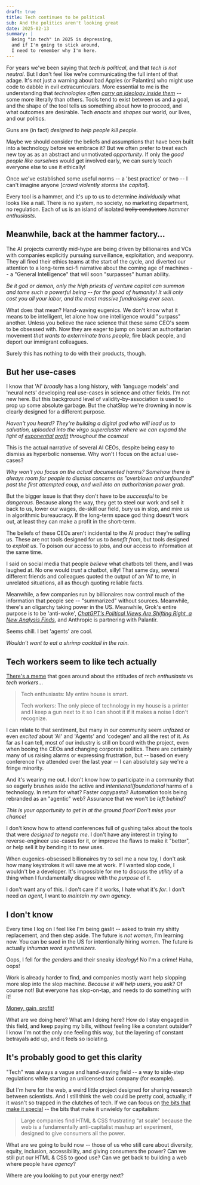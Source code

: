 ```yaml
---
draft: true
title: Tech continues to be political
sub: And the politics aren't looking great
date: 2025-02-13
summary: |
  Being "in tech" in 2025 is depressing,
  and if I'm going to stick around,
  I need to remember why I'm here.
---
```


For years we've been saying that
_tech is political_,
and that _tech is not neutral_.
But I don't feel like we're communicating
the full intent of that adage.
It's not just a warning about bad Apples (or Palantirs)
who might use code to dabble in evil extracurriculars.
More essential to me is the understanding
that _technologies often
[carry an ideology inside them](https://benmyers.dev/blog/spotless-giraffe/)_ --
some more literally than others.
Tools tend to exist between us and a goal,
and the shape of the tool
tells us something about how to proceed,
and what outcomes are desirable.
Tech _enacts_ and _shapes_ our world,
our lives, and our politics.

Guns are (in fact) _designed to help people kill people_.

Maybe we should consider the beliefs and assumptions
that have been built into a technology
before we embrace it?
But we often prefer to treat each new toy
as as an abstract and unmotivated _opportunity_.
If only the _good people like ourselves_
would get involved early,
we can surely teach everyone else to use it ethically!

Once we've established some useful norms --
a 'best practice' or two --
I can't imagine anyone
[_crowd violently storms the capitol_].

Every tool is a hammer,
and it's up to us
to determine _individually_
what looks like a nail.
There is no system, no society,
no marketing department, no regulation.
Each of us is an island of isolated ~~trolly conductors~~
_hammer enthusiasts_.

## Meanwhile, back at the hammer factory…

The AI projects currently mid-hype
are being driven by billionaires and VCs
with companies explicitly
pursuing surveillance, exploitation, and weaponry.
They all fired their ethics teams
at the start of the cycle,
and diverted our attention
to a long-term sci-fi narrative
about the coming age of machines --
a "General Intelligence" that will soon
"surpasses" human ability.

_Be it god or demon,
only the high priests of venture capital
can summon and tame such a powerful being --
for the good of humanity!
It will only cost you all your labor,
and the most massive fundraising ever seen._

What does that mean?
Hand-waving eugenics.
We don't know what it means to be intelligent,
let alone how one intelligence would "surpass" another.
Unless you believe the race science
that these same CEO's seem to be obsessed with.
Now they are eager to jump on board
an authoritarian movement
_that wants to exterminate trans people_,
fire black people,
and deport our immigrant colleagues.

Surely this has nothing to do with their products, though.

## But her use-cases

I know that 'AI' _broadly_ has a long history,
with 'language models' and 'neural nets'
developing real use-cases in science and other fields.
I'm not new here.
But this background level of validity-by-association
is used to prop up some absolute garbage.
But the chatSlop we're drowning in now
is clearly designed for a different purpose.

_Haven't you heard?
They're building a digital god
who will lead us to salvation,
uploaded into the virgo supercluster
where we can expand the light of
[exponential profit](https://bengrosser.com/projects/andreessens-techno-optimist-manifesto-as-redaction-poetry//)
throughout the cosmos!_

This is the actual narrative of several AI CEOs,
despite being easy to dismiss
as hyperbolic nonsense.
Why won't I focus on the actual use-cases?

_Why won't you focus
on the actual documented harms?
Somehow there is always room for people
to dismiss concerns as "overblown and unfounded"
past the first attempted coup,
and well into an authoritarian power grab._

But the bigger issue is that
they don't have to be _successful_ to be _dangerous_.
Because along the way,
they get to steel our work and sell it back to us,
lower our wages, de-skill our field,
bury us in slop, and mire us in algorithmic bureaucracy.
If the long-term space god thing doesn't work out,
at least they can make a profit in the short-term.

The beliefs of these CEOs aren't incidental
to the AI product they're selling us.
These are not tools designed for us to _benefit from_,
but tools designed to _exploit us_.
To poison our access to jobs,
and our access to information at the same time.

I said on social media
that people _believe_ what chatbots tell them,
and I was laughed at.
No one would _trust_ a chatbot, silly!
That same day,
several different friends and colleagues
quoted the output of an 'AI' to me,
in unrelated situations,
all as though quoting reliable facts.

Meanwhile,
a few companies run by billionaires
now control much of the information
that people see --
"summarized" without sources.
Meanwhile,
there's an oligarchy taking power in the US.
Meanwhile,
Grok's entire purpose is to be 'anti-woke',
_[ChatGPT’s Political Views Are Shifting Right, a New Analysis Finds](https://gizmodo.com/chatgpts-political-views-are-shifting-right-a-new-analysis-finds-2000562328)_,
and Anthropic is partnering with Palantir.

Seems chill.
I bet 'agents' are cool.

_Wouldn't want to eat a shrimp cocktail in the rain._

## Tech workers seem to like tech actually

[There's a meme](https://knowyourmeme.com/photos/2069350-twitter-x)
that goes around
about the attitudes of _tech enthusiasts_
vs _tech workers_…

> Tech enthusiasts: My entire house is smart.
>
> Tech workers: The only piece of technology
> in my house is a printer
> and I keep a gun next to it
> so I can shoot it
> if it makes a noise I don't recognize.

I can relate to that sentiment,
but many in our community seem _unfazed_
or even _excited_ about 'AI' and 'Agents'
and 'codegen' and all the rest of it.
As far as I can tell,
most of our industry is still on board with the project,
even when booing the CEOs and changing corporate politics.
There are certainly many of us
raising alarms or expressing frustration, but --
based on every conference I've attended over the last year --
I can absolutely say we're a fringe minority.

And it's wearing me out.
I don't know how to participate
in a community that so eagerly brushes aside
the active and _intentional_/_foundational_ harms of a technology.
In return for what? Faster copypasta?
Automation tools being rebranded as an "agentic" web?
Assurance that we won't be _left behind_?

_This is your opportunity
to get in at the ground floor!
Don't miss your chance!_

I don't know how to attend conferences
full of gushing talks about the tools
that were _designed to negate me_.
I don't have any interest in trying to
reverse-engineer use-cases for it,
or improve the flaws to make it "better",
or help sell it by bending it to new uses.

When eugenics-obsessed billionaires
try to sell me a new toy,
I don't ask how many keystrokes it will save me at work.
If I wanted slop code, I wouldn't be a developer.
It's impossible for me to discuss the _utility_ of a thing
when I fundamentally disagree with the _purpose_ of it.

I don't want any of this.
I don't care if it works, I hate what it's _for_.
I don't need _an agent_,
I want to _maintain my own agency_.

## I don't know

Every time I log on
I feel like I'm being gaslit --
asked to train my shitty replacement,
and then step aside.
The future is _not women_,
I'm learning now.
You can be sued in the US
for intentionally hiring women.
The future is actually _inhuman word synthesizers_.

Oops, I fell for the _genders_
and their sneaky _ideology_!
No I'm a crime!
Haha, oops!

Work is already harder to find,
and companies mostly want help
slopping more slop into the slop machine.
_Because it will help users_, you ask?
Of course not!
But everyone has slop-on-tap,
and needs to do something with it!

[Money, gain, profit!](https://business-business.business/)

What are we doing here?
What am I doing here?
How do I stay engaged in this field,
and keep paying my bills,
without feeling like a constant outsider?
I know I'm not the only one feeling this way,
but the layering of constant betrayals add up,
and it feels so isolating.

## It's probably good to get this clarity

"Tech" was always a vague and hand-waving field --
a way to side-step regulations
while starting an unlicensed taxi company (for example).

But I'm here for the web,
a weird little project
designed for sharing research between scientists.
And I still think the web could be pretty cool, actually,
if it wasn't so trapped in the clutches of tech.
If we can focus on
[the bits that make it special](https://tweets.miriamsuzanne.com/1198717316269084672/) --
the bits that make it unwieldy for capitalism:

> Large companies find HTML & CSS frustrating “at scale”
> because the web is
> a fundamentally anti-capitalist mashup art experiment,
> designed to give consumers all the power.

What are we going to build now --
those of us who still care about
diversity, equity, inclusion, accessibility,
and giving consumers the power?
Can we still put our HTML & CSS to good use?
Can we get back to building a web
where people have _agency_?

Where are you looking to put your energy next?

